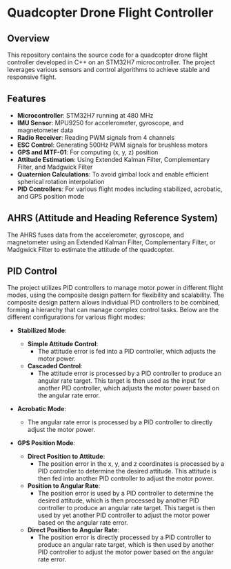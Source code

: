 # Quadcopter Drone Flight Controller

## Overview

This repository contains the source code for a quadcopter drone flight controller developed in C++ on an STM32H7 microcontroller. The project leverages various sensors and control algorithms to achieve stable and responsive flight.

## Features

- **Microcontroller**: STM32H7 running at 480 MHz
- **IMU Sensor**: MPU9250 for accelerometer, gyroscope, and magnetometer data
- **Radio Receiver**: Reading PWM signals from 4 channels
- **ESC Control**: Generating 500Hz PWM signals for brushless motors
- **GPS and MTF-01**: For computing (x, y, z) position
- **Attitude Estimation**: Using Extended Kalman Filter, Complementary Filter, and Madgwick Filter
- **Quaternion Calculations**: To avoid gimbal lock and enable efficient spherical rotation interpolation
- **PID Controllers**: For various flight modes including stabilized, acrobatic, and GPS position mode

## AHRS (Attitude and Heading Reference System)

The AHRS fuses data from the accelerometer, gyroscope, and magnetometer using an Extended Kalman Filter, Complementary Filter, or Madgwick Filter to estimate the attitude of the quadcopter.

## PID Control

The project utilizes PID controllers to manage motor power in different flight modes, using the composite design pattern for flexibility and scalability. The composite design pattern allows individual PID controllers to be combined, forming a hierarchy that can manage complex control tasks. Below are the different configurations for various flight modes:

- **Stabilized Mode**:
  - **Simple Attitude Control**:
    - The attitude error is fed into a PID controller, which adjusts the motor power.
  - **Cascaded Control**:
    - The attitude error is processed by a PID controller to produce an angular rate target. This target is then used as the input for another PID controller, which adjusts the motor power based on the angular rate error.

- **Acrobatic Mode**:
  - The angular rate error is processed by a PID controller to directly adjust the motor power.

- **GPS Position Mode**:
  - **Direct Position to Attitude**:
    - The position error in the x, y, and z coordinates is processed by a PID controller to determine the desired attitude. This attitude is then fed into another PID controller to adjust the motor power.
  - **Position to Angular Rate**:
    - The position error is used by a PID controller to determine the desired attitude, which is then processed by another PID controller to produce an angular rate target. This target is then used by yet another PID controller to adjust the motor power based on the angular rate error.
  - **Direct Position to Angular Rate**:
    - The position error is directly processed by a PID controller to produce an angular rate target, which is then used by another PID controller to adjust the motor power based on the angular rate error.